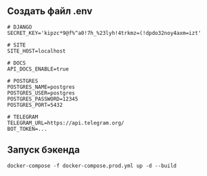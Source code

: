 ## Создать файл .env

    # DJANGO
    SECRET_KEY='kipzc*9@f%^a0!7h_%23lyh!4trkmz=(!dpdo32noy4axm=izt'
    
    # SITE
    SITE_HOST=localhost
    
    # DOCS
    API_DOCS_ENABLE=true
    
    # POSTGRES
    POSTGRES_NAME=postgres
    POSTGRES_USER=postgres
    POSTGRES_PASSWORD=12345
    POSTGRES_PORT=5432
    
    # TELEGRAM
    TELEGRAM_URL=https://api.telegram.org/
    BOT_TOKEN=...

## Запуск бэкенда
```shell
docker-compose -f docker-compose.prod.yml up -d --build 
```